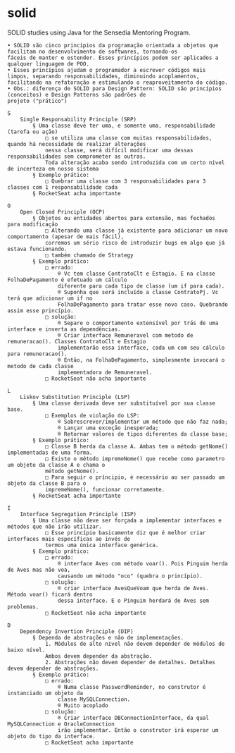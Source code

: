 # solid
SOLID studies using Java for the Sensedia Mentoring Program.

	• SOLID são cinco princípios da programação orientada a objetos que facilitam no desenvolvimento de softwares, tornando-os 
	fáceis de manter e estender. Esses princípios podem ser aplicados a qualquer linguagem de POO.
	• Esses princípios ajudam o programador a escrever códigos mais limpos, separando responsabilidades, diminuindo acoplamentos, 
	facilitando na refatoração e estimulando o reaproveitamento do código.
	• Obs.: diferença de SOLID para Design Pattern: SOLID são princípios (conceitos) e Design Patterns são padrões de 
	projeto ("prático")
	
	S
		Single Responsability Principle (SRP)
			§ Uma classe deve ter uma, e somente uma, responsabilidade (tarefa ou ação)
				□ se utiliza uma classe com muitas responsabilidades, quando há necessidade de realizar alterações 
				nessa classe, será difícil modificar uma dessas responsabilidades sem comprometer as outras. 
				Toda alteração acaba sendo introduzida com um certo nível de incerteza em nosso sistema
			§ Exemplo prático:
				□ Quebrar uma classe com 3 responsabilidades para 3 classes com 1 responsabilidade cada
			§ RocketSeat acha importante
		
	O
		Open Closed Principle (OCP)
			§ Objetos ou entidades abertos para extensão, mas fechados para modificação
				□ Alterando uma classe já existente para adicionar um novo comportamento (apesar de mais fácil), 
				corremos um sério risco de introduzir bugs em algo que já estava funcionando.
				□ também chamado de Strategy
			§ Exemplo prático:
				□ errado:
					® Vc tem classe ContratoClt e Estagio. E na classe FolhaDePagamento é efetuado um cálculo 
					diferente para cada tipo de classe (um if para cada).
					® Suponha que será incluído a classe ContratoPj. Vc terá que adicionar um if no 
					FolhaDePagamento para tratar esse novo caso. Quebrando assim esse princípio.
				□ solução:
					® Separe o comportamento extensível por trás de uma interface e inverta as dependências.
					® Criar interface Remuneravel com metodo de remuneracao(). Classes ContratoClt e Estagio 
					implementarão essa interface, cada um com seu cálculo para remuneracao().
					® Então, na FolhaDePagamento, simplesmente invocará o metodo de cada classe 
					implementadora de Remuneravel.
				□ RocketSeat não acha importante
					
	L
		Liskov Substitution Principle (LSP)
			§ Uma classe derivada deve ser substituível por sua classe base.
				□ Exemplos de violação do LSP:
					® Sobrescrever/implementar um método que não faz nada;
					® Lançar uma exceção inesperada;
					® Retornar valores de tipos diferentes da classe base;
			§ Exemplo prático:
				□ Classe B herda da classe A. Ambas tem o método getNome() implementadas de uma forma.
				□ Existe o método impremeNome() que recebe como parametro um objeto da classe A e chama o 
				método getNome().
				□ Para seguir o príncipio, é necessário ao ser passado um objeto da classe B para o 
				impremeNome(), funcionar corretamente.
			§ RocketSeat acha importante
	
	I
		Interface Segregation Principle (ISP)
			§ Uma classe não deve ser forçada a implementar interfaces e métodos que não irão utilizar.
				□ Esse princípio basicamente diz que é melhor criar interfaces mais específicas ao invés de 
				termos uma única interface genérica.
			§ Exemplo prático:
				□ errado:
					® interface Aves com método voar(). Pois Pinguim herda de Aves mas não voa, 
					causando um método "oco" (quebra o princípio).
				□ solução:
					® criar interface AvesQueVoam que herda de Aves. Método voar() ficará dentro 
					dessa interface. E o Pinguim herdará de Aves sem problemas.
				□ RocketSeat não acha importante
		
	D
		Dependency Invertion Principle (DIP)
			§ Dependa de abstrações e não de implementações.
				1. Módulos de alto nível não devem depender de módulos de baixo nível. 
				Ambos devem depender da abstração.
				2. Abstrações não devem depender de detalhes. Detalhes devem depender de abstrações.
			§ Exemplo prático:
				□ errado:
					® Numa classe PasswordReminder, no construtor é instanciado um objeto da 
					classe MySQLConnection.
					® Muito acoplado
				□ solução:
					® Criar interface DBConnectionInterface, da qual MySQLConnection e OracleConnection 
					irão implementar. Então o construtor irá esperar um objeto do tipo da interface.
				□ RocketSeat acha importante
